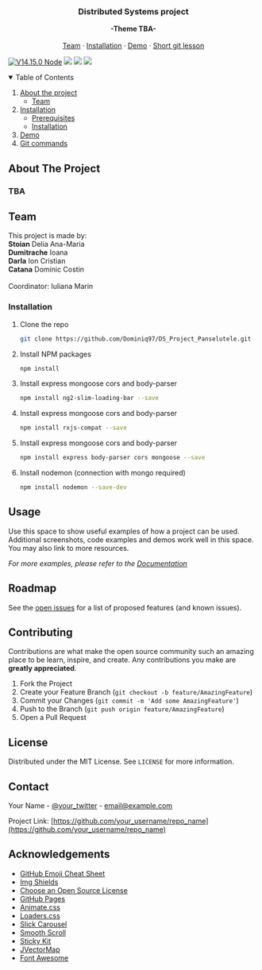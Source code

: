 
<br />
<p align="center">
  <a href="https://github.com/othneildrew/README.md">
  </a>

  <h3 align="center">Distributed Systems project</h3>

  <p align="center">
    <strong>-Theme TBA-</strong>
    <br />
    <br />
    <a href="https://github.com/othneildrew/Best-README-Template/team">Team</a>
    ·
    <a href="https://github.com/othneildrew/Best-README-Template/installation">Installation</a>
    ·
    <a href="https://github.com/othneildrew/Best-README-Template/Demo">Demo</a>
   ·
    <a href="https://github.com/othneildrew/Best-README-Template/git">Short git lesson</a>
  </p>
</p>

[![V14.15.0 Node](https://img.shields.io/badge/npm-v14.15.0-green)](https://nodejs.org/download/release/v14.15.0/)  ![](https://img.shields.io/badge/Angular-9.0.2-green) [![](https://img.shields.io/badge/mongodb-4.4.4-red)](https://www.mongodb.com/try/download/community) ![](https://img.shields.io/badge/nodemon-6.14.8-blue)
<!-- TABLE OF CONTENTS -->
<details open="open">
  <summary>Table of Contents</summary>
  <ol>
    <li>
      <a href="#about-the-project">About the project</a>
      <ul>
        <li><a href="#team">Team</a></li>
      </ul>
    </li>
    <li>
      <a href="#installation">Installation</a>
      <ul>
        <li><a href="#prerequisites">Prerequisites</a></li>
        <li><a href="#installation">Installation</a></li>
      </ul>
    </li>
    <li><a href="#demo">Demo</a></li>
    <li><a href="#git">Git commands</a></li>
  </ol>
</details>



<!-- ABOUT THE PROJECT -->
## About The Project

### TBA

## Team

This project is made by:<br />
<strong>Stoian</strong> Delia Ana-Maria<br />
<strong>Dumitrache</strong> Ioana<br />
<strong>Darla</strong> Ion Cristian<br />
<strong>Catana</strong> Dominic Costin<br /><br />
Coordinator: Iuliana Marin


<!-- GETTING STARTED -->
### Installation


1. Clone the repo
   ```sh
   git clone https://github.com/Dominiq97/DS_Project_Panselutele.git
   ```
2. Install NPM packages
   ```sh
   npm install
   ```
3. Install express mongoose cors and body-parser
   ```sh
   npm install ng2-slim-loading-bar --save
   ``` 
4. Install express mongoose cors and body-parser
   ```sh
   npm install rxjs-compat --save
   ``` 
5. Install express mongoose cors and body-parser
   ```sh
   npm install express body-parser cors mongoose --save
   ```   
6. Install nodemon (connection with mongo required)
   ```sh
   npm install nodemon --save-dev
   ```



<!-- USAGE EXAMPLES -->
## Usage

Use this space to show useful examples of how a project can be used. Additional screenshots, code examples and demos work well in this space. You may also link to more resources.

_For more examples, please refer to the [Documentation](https://example.com)_



<!-- ROADMAP -->
## Roadmap

See the [open issues](https://github.com/othneildrew/Best-README-Template/issues) for a list of proposed features (and known issues).



<!-- CONTRIBUTING -->
## Contributing

Contributions are what make the open source community such an amazing place to be learn, inspire, and create. Any contributions you make are **greatly appreciated**.

1. Fork the Project
2. Create your Feature Branch (`git checkout -b feature/AmazingFeature`)
3. Commit your Changes (`git commit -m 'Add some AmazingFeature'`)
4. Push to the Branch (`git push origin feature/AmazingFeature`)
5. Open a Pull Request



<!-- LICENSE -->
## License

Distributed under the MIT License. See `LICENSE` for more information.



<!-- CONTACT -->
## Contact

Your Name - [@your_twitter](https://twitter.com/your_username) - email@example.com

Project Link: [https://github.com/your_username/repo_name](https://github.com/your_username/repo_name)



<!-- ACKNOWLEDGEMENTS -->
## Acknowledgements
* [GitHub Emoji Cheat Sheet](https://www.webpagefx.com/tools/emoji-cheat-sheet)
* [Img Shields](https://shields.io)
* [Choose an Open Source License](https://choosealicense.com)
* [GitHub Pages](https://pages.github.com)
* [Animate.css](https://daneden.github.io/animate.css)
* [Loaders.css](https://connoratherton.com/loaders)
* [Slick Carousel](https://kenwheeler.github.io/slick)
* [Smooth Scroll](https://github.com/cferdinandi/smooth-scroll)
* [Sticky Kit](http://leafo.net/sticky-kit)
* [JVectorMap](http://jvectormap.com)
* [Font Awesome](https://fontawesome.com)





<!-- MARKDOWN LINKS & IMAGES -->
<!-- https://www.markdownguide.org/basic-syntax/#reference-style-links -->
[contributors-shield]: https://img.shields.io/github/contributors/othneildrew/Best-README-Template.svg?style=for-the-badge
[contributors-url]: https://github.com/othneildrew/Best-README-Template/graphs/contributors
[forks-shield]: https://img.shields.io/github/forks/othneildrew/Best-README-Template.svg?style=for-the-badge
[forks-url]: https://github.com/othneildrew/Best-README-Template/network/members
[stars-shield]: https://img.shields.io/github/stars/othneildrew/Best-README-Template.svg?style=for-the-badge
[stars-url]: https://github.com/othneildrew/Best-README-Template/stargazers
[issues-shield]: https://img.shields.io/github/issues/othneildrew/Best-README-Template.svg?style=for-the-badge
[issues-url]: https://github.com/othneildrew/Best-README-Template/issues
[license-shield]: https://img.shields.io/github/license/othneildrew/Best-README-Template.svg?style=for-the-badge
[license-url]: https://github.com/othneildrew/Best-README-Template/blob/master/LICENSE.txt
[linkedin-shield]: https://img.shields.io/badge/-LinkedIn-black.svg?style=for-the-badge&logo=linkedin&colorB=555
[linkedin-url]: https://linkedin.com/in/othneildrew
[product-screenshot]: images/screenshot.png

 
